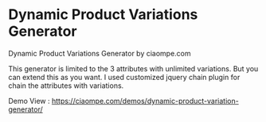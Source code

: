 # Dynamic Product Variations Generator
Dynamic Product Variations Generator by ciaompe.com

This generator is limited to the 3 attributes with unlimited variations. But you can extend this as you want. I used customized jquery chain plugin for chain the attributes with variations.

Demo View : https://ciaompe.com/demos/dynamic-product-variation-generator/
